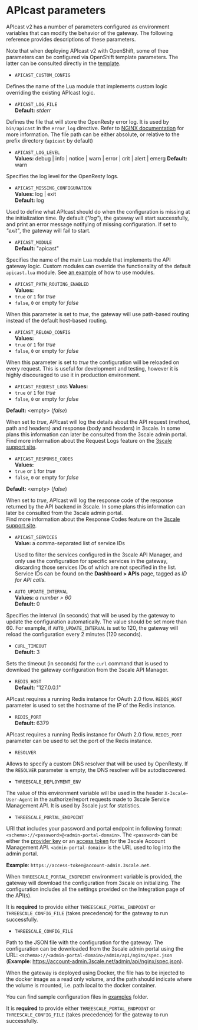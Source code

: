 # APIcast parameters

APIcast v2 has a number of parameters configured as environment variables that can modify the behavior of the gateway. The following reference provides descriptions of these parameters.

Note that when deploying APIcast v2 with OpenShift, some of thee parameters can be configured via OpenShift template parameters. The latter can be consulted directly in the [template](https://raw.githubusercontent.com/3scale/apicast/master/openshift/apicast-template.yml).
 
- `APICAST_CUSTOM_CONFIG`
 
 Defines the name of the Lua module that implements custom logic overriding the existing APIcast logic.

- `APICAST_LOG_FILE`  
 **Default:** _stderr_
 
 Defines the file that will store the OpenResty error log. It is used by `bin/apicast` in the `error_log` directive. Refer to [NGINX documentation](http://nginx.org/en/docs/ngx_core_module.html#error_log) for more information. The file path  can be either absolute, or relative to the prefix directory (`apicast` by default) 

- `APICAST_LOG_LEVEL`  
 **Values:** debug | info | notice | warn | error | crit | alert | emerg
 **Default:** warn
 
 Specifies the log level for the OpenResty logs.

- `APICAST_MISSING_CONFIGURATION`  
 **Values:** log | exit  
 **Default:** log
 
 Used to define what APIcast should do when the configuration is missing at the initialization time. By default (_"log"_), the gateway will start successfully, and print an error message notifying of missing configuration. If set to _"exit"_, the gateway will fail to start.

- `APICAST_MODULE`  
 **Default:** "apicast"
 
 Specifies the name of the main Lua module that implements the API gateway logic. Custom modules can override the functionality of the default `apicast.lua` module. See [an example](/examples/custom-module) of how to use modules.

- `APICAST_PATH_ROUTING_ENABLED`  
 **Values:**
 - `true` or `1` for _true_
 - `false`, `0` or empty for _false_
 
 When this parameter is set to _true_, the gateway will use path-based routing instead of the default host-based routing.

- `APICAST_RELOAD_CONFIG`  
 **Values:**
 - `true` or `1` for _true_
 - `false`, `0` or empty for _false_
 
 When this parameter is set to _true_ the configuration will be reloaded on every request. This is useful for development and testing, however it is highly discouraged to use it in production environment.

- `APICAST_REQUEST_LOGS`
 **Values:**
 - `true` or `1` for _true_
 - `false`, `0` or empty for _false_
 
 **Default:** \<empty\> (_false_)
 
 When set to _true_, APIcast will log the details about the API request (method, path and headers) and response (body and headers) in 3scale. In some plans this information can later be consulted from the 3scale admin portal.  
 Find more information about the Request Logs feature on the [3scale support site](https://support.3scale.net/docs/analytics/response-codes-tracking).

- `APICAST_RESPONSE_CODES`  
 **Values:**
 - `true` or `1` for _true_
 - `false`, `0` or empty for _false_
 
 **Default:** \<empty\> (_false_)
 
  When set to _true_, APIcast will log the response code of the response returned by the API backend in 3scale. In some plans this information can later be consulted from the 3scale admin portal.  
 Find more information about the Response Codes feature on the [3scale support site](https://support.3scale.net/docs/analytics/response-codes-tracking).
 
- `APICAST_SERVICES`  
 **Value:** a comma-separated list of service IDs
 
  Used to filter the services configured in the 3scale API Manager, and only use the configuration for specific services in the gateway, discarding those services IDs of which are not specified in the list.  
  Service IDs can be found on the **Dashboard > APIs** page, tagged as _ID for API calls_.

- `AUTO_UPDATE_INTERVAL`  
 **Values:** _a number > 60_  
 **Default:** 0

 Specifies the interval (in seconds) that will be used by the gateway to update the configuration automatically. The value should be set more than 60. For example, if `AUTO_UPDATE_INTERVAL` is set to 120, the gateway will reload the configuration every 2 minutes (120 seconds).
 
- `CURL_TIMEOUT`  
 **Default:** 3
 
 Sets the timeout (in seconds) for the `curl` command that is used to download the gateway configuration from the 3scale API Manager.

- `REDIS_HOST`  
 **Default:** "127.0.0.1"

 APIcast requires a running Redis instance for OAuth 2.0 flow. `REDIS_HOST` parameter is used to set the hostname of the IP of the Redis instance.
 
- `REDIS_PORT`  
 **Default:** 6379
 
 APIcast requires a running Redis instance for OAuth 2.0 flow. `REDIS_PORT` parameter can be used to set the port of the Redis instance.
 
- `RESOLVER`
 
 Allows to specify a custom DNS resolver that will be used by OpenResty. If the `RESOLVER` parameter is empty, the DNS resolver will be autodiscovered. 
 
- `THREESCALE_DEPLOYMENT_ENV`
 
 The value of this environment variable will be used in the header `X-3scale-User-Agent` in the authorize/report requests made to 3scale Service Management API. It is used by 3scale just for statistics.

- `THREESCALE_PORTAL_ENDPOINT`
 
 URI that includes your password and portal endpoint in following format: `<schema>://<password>@<admin-portal-domain>`. The `<password>` can be either the [provider key](https://support.3scale.net/docs/terminology#apikey) or an [access token](https://support.3scale.net/docs/terminology#tokens) for the 3scale Account Management API. `<admin-portal-domain>` is the URL used to log into the admin portal.
 
 **Example**: `https://access-token@account-admin.3scale.net`.
 
 When `THREESCALE_PORTAL_ENDPOINT` environment variable is provided, the gateway will download the configuration from 3scale on initializing. The configuration includes all the settings provided on the Integration page of the API(s).
 
 It is **required** to provide either `THREESCALE_PORTAL_ENDPOINT` or `THREESCALE_CONFIG_FILE` (takes precedence) for the gateway to run successfully.

- `THREESCALE_CONFIG_FILE`
 
 Path to the JSON file with the configuration for the gateway. The configuration can be downloaded from the 3scale admin portal using the URL: `<schema>://<admin-portal-domain>/admin/api/nginx/spec.json` (**Example**: https://account-admin.3scale.net/admin/api/nginx/spec.json).
 
 When the gateway is deployed using Docker, the file has to be injected to the docker image as a read only volume, and the path should indicate where the volume is mounted, i.e. path local to the docker container.
 
 You can find sample configuration files in [examples](https://github.com/3scale/apicast/tree/master/examples/configuration) folder.
 
 It is **required** to provide either `THREESCALE_PORTAL_ENDPOINT` or `THREESCALE_CONFIG_FILE` (takes precedence) for the gateway to run successfully.
